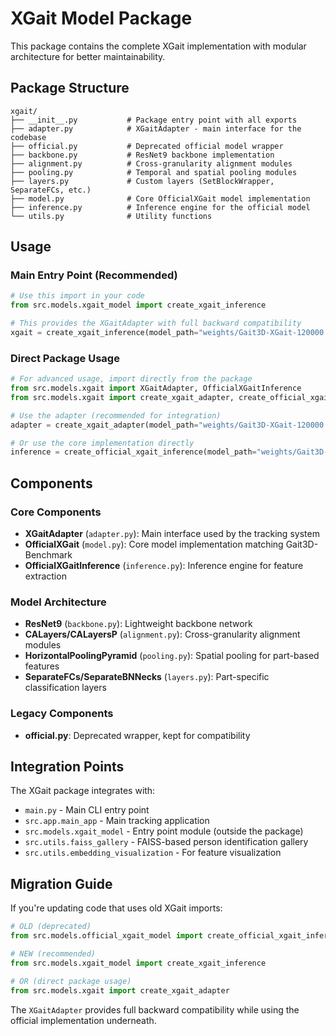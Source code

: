 # XGait Model Package

This package contains the complete XGait implementation with modular architecture for better maintainability.

## Package Structure

```
xgait/
├── __init__.py           # Package entry point with all exports
├── adapter.py            # XGaitAdapter - main interface for the codebase
├── official.py           # Deprecated official model wrapper
├── backbone.py           # ResNet9 backbone implementation
├── alignment.py          # Cross-granularity alignment modules
├── pooling.py            # Temporal and spatial pooling modules
├── layers.py             # Custom layers (SetBlockWrapper, SeparateFCs, etc.)
├── model.py              # Core OfficialXGait model implementation
├── inference.py          # Inference engine for the official model
└── utils.py              # Utility functions
```

## Usage

### Main Entry Point (Recommended)
```python
# Use this import in your code
from src.models.xgait_model import create_xgait_inference

# This provides the XGaitAdapter with full backward compatibility
xgait = create_xgait_inference(model_path="weights/Gait3D-XGait-120000.pt")
```

### Direct Package Usage
```python
# For advanced usage, import directly from the package
from src.models.xgait import XGaitAdapter, OfficialXGaitInference
from src.models.xgait import create_xgait_adapter, create_official_xgait_inference

# Use the adapter (recommended for integration)
adapter = create_xgait_adapter(model_path="weights/Gait3D-XGait-120000.pt")

# Or use the core implementation directly
inference = create_official_xgait_inference(model_path="weights/Gait3D-XGait-120000.pt")
```

## Components

### Core Components
- **XGaitAdapter** (`adapter.py`): Main interface used by the tracking system
- **OfficialXGait** (`model.py`): Core model implementation matching Gait3D-Benchmark
- **OfficialXGaitInference** (`inference.py`): Inference engine for feature extraction

### Model Architecture
- **ResNet9** (`backbone.py`): Lightweight backbone network
- **CALayers/CALayersP** (`alignment.py`): Cross-granularity alignment modules
- **HorizontalPoolingPyramid** (`pooling.py`): Spatial pooling for part-based features
- **SeparateFCs/SeparateBNNecks** (`layers.py`): Part-specific classification layers

### Legacy Components
- **official.py**: Deprecated wrapper, kept for compatibility

## Integration Points

The XGait package integrates with:
- `main.py` - Main CLI entry point  
- `src.app.main_app` - Main tracking application
- `src.models.xgait_model` - Entry point module (outside the package)
- `src.utils.faiss_gallery` - FAISS-based person identification gallery
- `src.utils.embedding_visualization` - For feature visualization

## Migration Guide

If you're updating code that uses old XGait imports:

```python
# OLD (deprecated)
from src.models.official_xgait_model import create_official_xgait_inference

# NEW (recommended)
from src.models.xgait_model import create_xgait_inference

# OR (direct package usage)
from src.models.xgait import create_xgait_adapter
```

The `XGaitAdapter` provides full backward compatibility while using the official implementation underneath.
